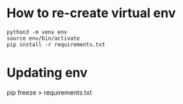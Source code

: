 # How to re-create virtual env
```
python3 -m venv env
source env/bin/activate
pip install -r requirements.txt
```

# Updating env
pip freeze > requirements.txt

